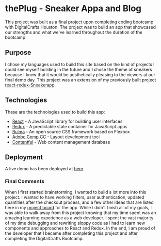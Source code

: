# thePlug - Sneaker Appa and Blog

This project was built as a final project upon completing coding bootcamp with DigitalCrafts Houston. The project was to build an app that showcased our strengths and what we've learned throughout the duration of the bootcamp. 

## Purpose

I chose my languages used to build this site based on the kind of projects I could see myself building in the future and I chose the theme of sneakers because I knew that it would be aesthetically pleasing to the viewers at our final demo day. This project was an extension of my previously built project [react-redux-Sneakerapp](https://github.com/gr8white/react-redux-SneakerApp). 

## Technologies

These are the technologies used to build this app:

* [React](https://reactjs.org) - A JavaScript library for building user interfaces
* [Redux](https://redux.js.org) - A predictable state container for JavaScript apps
* [Bulma](https://bulma.io) - An open source CSS framework based on Flexbox
* [Adobe Comp CC](https://www.adobe.com/products/comp.html) - Layout development tool
* [Contentful](contentful.com) - Web content management database


## Deployment

A live demo has been deployed at [here](https://gr8white.github.io/thePlug).

### Final Comments

When I first started brainstorming, I wanted to build a lot more into this project. I wanted to have working filters, user authentication, updated quantities after the checkout process, and a few other ideas that are listed here in my [project board](https://github.com/users/gr8white/projects/1) for the app. While I didn't finish all of my goals, I was able to walk away from this project knowing that my time spent was an amazing learning experience as a web developer. I spent the vast majority of my time debugging and rewriting sloppy code as I had to learn new components and approaches to React and Redux. In the end, I am proud of the developer that I became after completing this project and after completing the DigitalCrafts Bootcamp.
